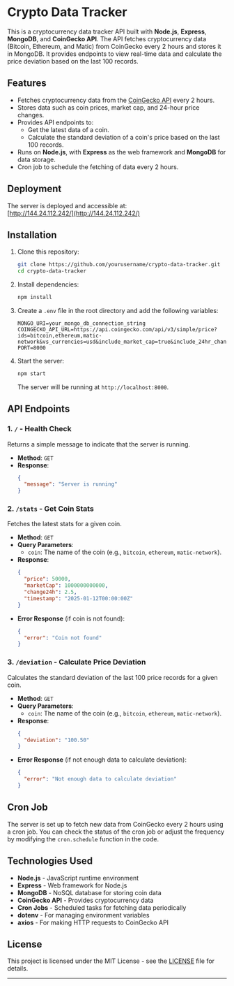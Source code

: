

# Crypto Data Tracker

This is a cryptocurrency data tracker API built with **Node.js**, **Express**, **MongoDB**, and **CoinGecko API**. The API fetches cryptocurrency data (Bitcoin, Ethereum, and Matic) from CoinGecko every 2 hours and stores it in MongoDB. It provides endpoints to view real-time data and calculate the price deviation based on the last 100 records.

## Features

- Fetches cryptocurrency data from the [CoinGecko API](https://www.coingecko.com/en/api) every 2 hours.
- Stores data such as coin prices, market cap, and 24-hour price changes.
- Provides API endpoints to:
  - Get the latest data of a coin.
  - Calculate the standard deviation of a coin's price based on the last 100 records.
- Runs on **Node.js**, with **Express** as the web framework and **MongoDB** for data storage.
- Cron job to schedule the fetching of data every 2 hours.

## Deployment

The server is deployed and accessible at:  
[http://144.24.112.242/](http://144.24.112.242/)

## Installation

1. Clone this repository:
   ```bash
   git clone https://github.com/yourusername/crypto-data-tracker.git
   cd crypto-data-tracker
   ```

2. Install dependencies:
   ```bash
   npm install
   ```

3. Create a `.env` file in the root directory and add the following variables:
   ```env
   MONGO_URI=your_mongo_db_connection_string
   COINGECKO_API_URL=https://api.coingecko.com/api/v3/simple/price?ids=bitcoin,ethereum,matic-network&vs_currencies=usd&include_market_cap=true&include_24hr_change=true
   PORT=8000
   ```

4. Start the server:
   ```bash
   npm start
   ```

   The server will be running at `http://localhost:8000`.

## API Endpoints

### 1. `/` - Health Check
Returns a simple message to indicate that the server is running.
- **Method**: `GET`
- **Response**:
  ```json
  {
    "message": "Server is running"
  }
  ```

### 2. `/stats` - Get Coin Stats
Fetches the latest stats for a given coin.
- **Method**: `GET`
- **Query Parameters**:
  - `coin`: The name of the coin (e.g., `bitcoin`, `ethereum`, `matic-network`).
- **Response**:
  ```json
  {
    "price": 50000,
    "marketCap": 1000000000000,
    "change24h": 2.5,
    "timestamp": "2025-01-12T00:00:00Z"
  }
  ```
- **Error Response** (if coin is not found):
  ```json
  {
    "error": "Coin not found"
  }
  ```

### 3. `/deviation` - Calculate Price Deviation
Calculates the standard deviation of the last 100 price records for a given coin.
- **Method**: `GET`
- **Query Parameters**:
  - `coin`: The name of the coin (e.g., `bitcoin`, `ethereum`, `matic-network`).
- **Response**:
  ```json
  {
    "deviation": "100.50"
  }
  ```
- **Error Response** (if not enough data to calculate deviation):
  ```json
  {
    "error": "Not enough data to calculate deviation"
  }
  ```

## Cron Job

The server is set up to fetch new data from CoinGecko every 2 hours using a cron job. You can check the status of the cron job or adjust the frequency by modifying the `cron.schedule` function in the code.



## Technologies Used

- **Node.js** - JavaScript runtime environment
- **Express** - Web framework for Node.js
- **MongoDB** - NoSQL database for storing coin data
- **CoinGecko API** - Provides cryptocurrency data
- **Cron Jobs** - Scheduled tasks for fetching data periodically
- **dotenv** - For managing environment variables
- **axios** - For making HTTP requests to CoinGecko API

## License

This project is licensed under the MIT License - see the [LICENSE](LICENSE) file for details.

---
